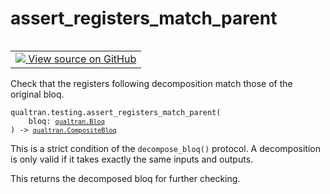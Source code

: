 # assert_registers_match_parent


<table class="tfo-notebook-buttons tfo-api nocontent" align="left">
<td>
  <a target="_blank" href="https://github.com/quantumlib/Qualtran/blob/main/qualtran/testing.py#L41-L59">
    <img src="https://www.tensorflow.org/images/GitHub-Mark-32px.png" />
    View source on GitHub
  </a>
</td>
</table>



Check that the registers following decomposition match those of the original bloq.


<pre class="devsite-click-to-copy prettyprint lang-py tfo-signature-link">
<code>qualtran.testing.assert_registers_match_parent(
    bloq: <a href="../../qualtran/Bloq.html"><code>qualtran.Bloq</code></a>
) -> <a href="../../qualtran/CompositeBloq.html"><code>qualtran.CompositeBloq</code></a>
</code></pre>



<!-- Placeholder for "Used in" -->

This is a strict condition of the `decompose_bloq()` protocol. A decomposition is only
valid if it takes exactly the same inputs and outputs.

This returns the decomposed bloq for further checking.